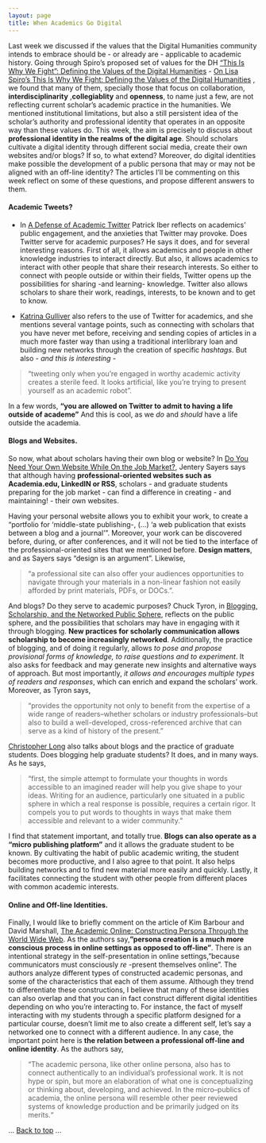 ```yaml
---
layout: page
title: When Academics Go Digital
---
```


Last week we discussed if the values that the Digital Humanities community intends to embrace should be - or already are - applicable to academic history. Going through Spiro’s proposed set of values for the DH [“This Is Why We Fight”: Defining the Values of the Digital Humanities](http://dhdebates.gc.cuny.edu/debates/text/13) - <a href="/blogposts/Spiro-Post1.html" target="_blank"> On Lisa Spiro’s This Is Why We Fight: Defining the Values of the Digital Humanities</a> , we found that many of them, specially those that focus on collaboration, **interdisciplinarity** ,**collegiablity** and **openness**, to name just a few, are not reflecting current scholar’s academic practice in the humanities. We mentioned institutional limitations, but also a still persistent idea of the scholar’s authority and professional identity that operates in an opposite way than these values do. This week, the aim is precisely to discuss about **professional identity in the realms of the digital age**. Should scholars cultivate a digital identity through different social media, create their own websites and/or blogs? If so, to what extend? Moreover, do digital identities make possible the development of a public persona that may or may not be aligned with an off-line identity? The articles I’ll be commenting on this week reflect on some of these questions, and propose different answers to them.  

#### Academic Tweets?

* In [A Defense of Academic Twitter](https://www.insidehighered.com/advice/2016/10/19/how-academics-can-use-twitter-most-effectively-essay) Patrick Iber reflects on academics’ public engagement, and the anxieties that Twitter may provoke. Does Twitter serve for academic purposes? He says it does, and for several interesting reasons. First of all, it allows academics and people in other knowledge industries to interact directly. But also, it allows academics to interact with other people that share their research interests. So either to connect with people outside or within their fields, Twitter opens up the possibilities for sharing -and learning- knowledge. Twitter also allows scholars to share their work, readings, interests, to be known and to get to know.


* [Katrina Gulliver](http://www.chronicle.com/article/10-Commandments-of-Twitter-for/131813/) also refers to the use of Twitter for academics, and she mentions several vantage points, such as connecting with scholars that you have never met before, receiving and sending copies of articles in a much more faster way than using a traditional interlibrary loan and building new networks through the creation of specific *hashtags*. But also - *and this is interesting* -

> “tweeting only when you’re engaged in worthy academic activity creates a sterile feed. It looks artificial, like you’re trying to present yourself as an academic robot”.

In a few words, **“you are allowed on Twitter to admit to having a life outside of academe”** And this is cool, as we *do* and *should* have a life outside the academia.

#### Blogs and Websites.

So now, what about scholars having their own blog or website? In [Do You Need Your Own Website While On the Job Market?](http://www.chronicle.com/blogs/profhacker/do-you-need-your-own-website-while-on-the-job-market/35825), Jentery Sayers says that although having **professional-oriented websites such as Academia.edu, LinkedIN  or RSS**, scholars - and graduate students preparing for the job market - can find a difference in creating - and maintaining! - their own websites.

Having your personal website allows you to exhibit your work, to create a “portfolio for ‘middle-state publishing-, (…) ‘a web publication that exists between a blog and a journal’”. Moreover, your work can be discovered before, during, or after conferences, and it will not be tied to the interface of the professional-oriented sites that we mentioned before. **Design matters**, and as Sayers says “design is an argument”. Likewise,

> “a professional site can also offer your audiences opportunities to navigate through your materials in a non-linear fashion not easily afforded by print materials, PDFs, or DOCs.”.

And blogs? Do they serve to academic purposes? Chuck Tyron, in [Blogging, Scholarship, and the Networked Public Sphere](http://mediacommons.futureofthebook.org/mla2009/tryon/mla2009draft), reflects on the public sphere, and the possibilities that scholars may have in engaging with it through blogging. **New practices for scholarly communication allows scholarship to become increasingly networked**. Additionally, the practice of blogging, and of doing it regularly, allows *to pose and propose provisional forms of knowledge, to raise questions and to experiment*. It also asks for feedback and may generate new insights and alternative ways of approach. But most importantly, *it allows and encourages multiple types of readers and responses*, which can enrich and expand the scholars’ work. Moreover, as Tyron says,

> “provides the opportunity not only to benefit from the expertise of a wide range of readers–whether scholars or industry professionals–but also to build a well-developed, cross-referenced archive that can serve as a kind of history of the present.” 

[Christopher Long](http://cplong.org/2013/09/the-googled-graduate-student/) also talks about blogs and the practice of graduate students. Does blogging help graduate students? It does, and in many ways. As he says,

> “first, the simple attempt to formulate your thoughts in words accessible to an imagined reader will help you give shape to your ideas. Writing for an audience, particularly one situated in a public sphere in which a real response is possible, requires a certain rigor. It compels you to put words to thoughts in ways that make them accessible and relevant to a wider community.”

I find that statement important, and totally true. **Blogs can also operate as a “micro publishing platform”** and it allows the graduate student to be known. By cultivating the habit of public academic writing, the student becomes more productive, and I also agree to that point. It also helps building networks and to find new material more easily and quickly. Lastly, it facilitates connecting the student with other people from different places with common academic interests.

#### Online and Off-line Identities.

Finally, I would like to briefly comment on the article of Kim Barbour and David Marshall, [The Academic Online: Constructing Persona Through the World Wide Web](http://journals.uic.edu/ojs/index.php/fm/article/view/3969/3292). As the authors say,**”persona creation is a much more conscious process in online settings as opposed to off-line”**. There is an intentional strategy in the self-presentation in online settings,”because communicators must consciously *re* -present themselves online”. The authors analyze different types of constructed academic personas, and some of the characteristics that each of them assume. Although they trend to differentiate these constructions, I believe that many of these identities can also overlap and that you can in fact construct different digital identities depending on who you’re interacting to. For instance, the fact of myself interacting with my students through a specific platform designed for a particular course, doesn’t limit me to also create a different self, let’s say a networked one to connect with a different audience. In any case, the important point here is **the relation between a professional off-line and online identity**. As the authors say,

> “The academic persona, like other online persona, also has to connect authentically to an individual’s professional work. It is not hype or spin, but more an elaboration of what one is conceptualizing or thinking about, developing, and achieved. In the micro–publics of academia, the online persona will resemble other peer reviewed systems of knowledge production and be primarily judged on its merits.“

<body id="top">
  ...
  <a href="#top">Back to top</a>
  ...
</body>
